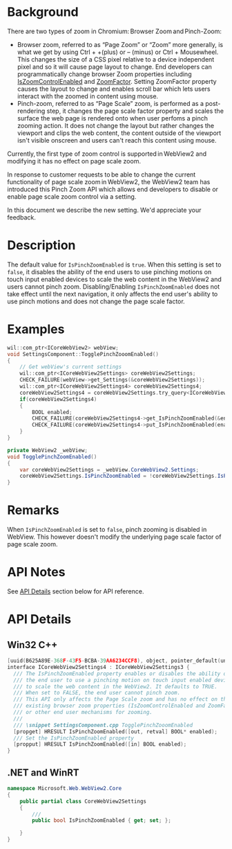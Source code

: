 # Background

There are two types of zoom in Chromium: Browser Zoom and Pinch-Zoom:
- Browser zoom, referred to as “Page Zoom” or “Zoom” more generally, is what we get by using Ctrl + +(plus) or – (minus) or Ctrl + Mousewheel. This changes the size of a CSS pixel relative to a device independent pixel and so it will cause page layout to change. End developers can programmatically change browser Zoom properties including [IsZoomControlEnabled](https://docs.microsoft.com/en-us/microsoft-edge/webview2/reference/win32/icorewebview2settings?view=webview2-1.0.774.44#get_iszoomcontrolenabled) and [ZoomFactor](https://docs.microsoft.com/en-us/microsoft-edge/webview2/reference/win32/icorewebview2controller?view=webview2-1.0.774.44#get_zoomfactor). Setting ZoomFactor property causes the layout to change and enables scroll bar which lets users interact with the zoomed in content using mouse.
- Pinch-zoom, referred to as “Page Scale” zoom, is performed as a post-rendering step, it changes the page scale factor property and scales the surface the web page is rendered onto when user perfoms a pinch zooming action. It does not change the layout but rather changes the viewport and clips the web content, the content outside of the viewport isn't visible onscreen and users can't reach this content using mouse.

Currently, the first type of zoom control is supported in WebView2 and modifying it has no effect on page scale zoom. 

In response to customer requests to be able to change the current functionality of page scale zoom in WebView2, the WebView2 team has introduced this Pinch Zoom API which allows end developers to disable or enable page scale zoom control via a setting.

In this document we describe the new setting. We'd appreciate your feedback.


# Description
The default value for `IsPinchZoomEnabled` is `true`.
When this setting is set to `false`, it disables the ability of the end users to use pinching motions on touch input enabled devices to scale the web content in the WebView2 and users cannot pinch zoom.
Disabling/Enabling `IsPinchZoomEnabled` does not take effect until the next navigation, it only affects the end user's ability to use pinch motions and does not change the page scale factor.


# Examples
```cpp
wil::com_ptr<ICoreWebView2> webView;
void SettingsComponent::TogglePinchZooomEnabled()
{
    // Get webView's current settings
    wil::com_ptr<ICoreWebView2Settings> coreWebView2Settings;
    CHECK_FAILURE(webView->get_Settings(&coreWebView2Settings));
    wil::com_ptr<ICoreWebView2Settings4> coreWebView2Settings4;
    coreWebView2Settings4 = coreWebView2Settings.try_query<ICoreWebView2Settings4>();
    if(coreWebView2Settings4) 
    {
        BOOL enabled;
        CHECK_FAILURE(coreWebView2Settings4->get_IsPinchZoomEnabled(&enabled));
        CHECK_FAILURE(coreWebView2Settings4->put_IsPinchZoomEnabled(enabled ? FALSE : TRUE));
    }
}
```

```c#
private WebView2 _webView;
void TogglePinchZoomEnabled()
{
    var coreWebView2Settings = _webView.CoreWebView2.Settings;
    coreWebView2Settings.IsPinchZoomEnabled = !coreWebView2Settings.IsPinchZoomEnabled;
}
```

# Remarks
When `IsPinchZoomEnabled` is set to `false`, pinch zooming is disabled in WebView. This however doesn't modify the underlying page scale factor of page scale zoom.

# API Notes

See [API Details](#api-details) section below for API reference.

# API Details

## Win32 C++
```cpp
[uuid(B625A89E-368F-43F5-BCBA-39AA6234CCF8), object, pointer_default(unique)]
interface ICoreWebView2Settings4 : ICoreWebView2Settings3 {
  /// The IsPinchZoomEnabled property enables or disables the ability of 
  /// the end user to use a pinching motion on touch input enabled devices
  /// to scale the web content in the WebView2. It defaults to TRUE.
  /// When set to FALSE, the end user cannot pinch zoom.
  /// This API only affects the Page Scale zoom and has no effect on the
  /// existing browser zoom properties (IsZoomControlEnabled and ZoomFactor)
  /// or other end user mechanisms for zooming.
  ///
  /// \snippet SettingsComponent.cpp TogglePinchZooomEnabled
  [propget] HRESULT IsPinchZoomEnabled([out, retval] BOOL* enabled);
  /// Set the IsPinchZoomEnabled property
  [propput] HRESULT IsPinchZoomEnabled([in] BOOL enabled);
}
```

## .NET and WinRT

```c#
namespace Microsoft.Web.WebView2.Core
{
    public partial class CoreWebView2Settings
    {
        /// 
        public bool IsPinchZoomEnabled { get; set; };

    }
}

```
